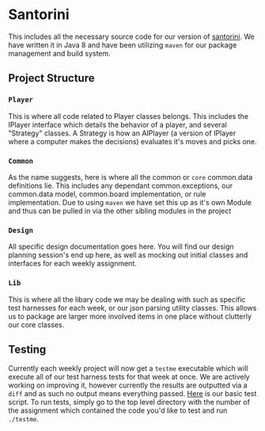 # Santorini

This includes all the necessary source code for our version of [santorini](http://www.ccs.neu.edu/home/matthias/4500-f18/santorini.html). We have written it in Java 8 and have been utilizing `maven` for our package management and build system. 

## Project Structure

### `Player`

This is where all code related to Player classes belongs. This includes the IPlayer interface which details the behavior of a player, and
several "Strategy" classes. A Strategy is how an AIPlayer (a version of IPlayer where a computer makes the decisions) evaluates
it's moves and picks one.

### `Common`

As the name suggests, here is where all the common or `core` common.data definitions lie. This includes any dependant common.exceptions, our common.data model, common.board implementation, or rule implementation. Due to using `maven` we have set this up as it's own Module and thus can be pulled in via the other sibling modules in the project

### `Design`

All specific design documentation goes here. You will find our design planning session's end up here, as well as mocking out initial classes and interfaces for each weekly assignment.

### `Lib`

This is where all the libary code we may be dealing with such as specific test harnesses for each week, or our json parsing utility classes. This allows us to package are larger more involved items in one place without clutterly our core classes. 

## Testing

Currently each weekly project will now get a `testme` executable which will execute all of our test harness tests for that week at once. We are actively working on improving it, however currently the results are outputted via a `diff` and as such no output means everything passed. [Here](https://github.ccs.neu.edu/CS4500-F18/anon/blob/parse-multiline-sequences/7/testme) is our basic test script.
To run tests, simply go to the top level directory with the number of the assignment which contained the code you'd like to test and run `./testme`.
